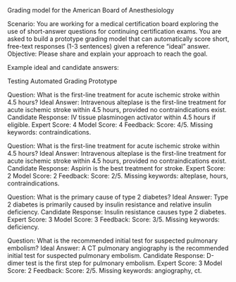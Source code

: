Grading model for the American Board of Anesthesiology

Scenario: You are working for a medical certification board exploring the use of short-answer questions for continuing certification exams. You are asked to build a prototype grading model that can automatically score short, free-text responses (1-3 sentences) given a reference “ideal” answer.
Objective: Please share and explain your approach to reach the goal.

Example ideal and candidate answers:

Testing Automated Grading Prototype  

Question: What is the first-line treatment for acute ischemic stroke within 4.5 hours? Ideal Answer: Intravenous alteplase is the first-line treatment for acute ischemic stroke within 4.5 hours, provided no contraindications exist. Candidate Response: IV tissue plasminogen activator within 4.5 hours if eligible. Expert Score: 4 Model Score: 4 Feedback: Score: 4/5. Missing keywords: contraindications.

Question: What is the first-line treatment for acute ischemic stroke within 4.5 hours? Ideal Answer: Intravenous alteplase is the first-line treatment for acute ischemic stroke within 4.5 hours, provided no contraindications exist. Candidate Response: Aspirin is the best treatment for stroke. Expert Score: 2 Model Score: 2 Feedback: Score: 2/5. Missing keywords: alteplase, hours, contraindications. 

Question: What is the primary cause of type 2 diabetes? Ideal Answer: Type 2 diabetes is primarily caused by insulin resistance and relative insulin deficiency. Candidate Response: Insulin resistance causes type 2 diabetes. Expert Score: 3 Model Score: 3 Feedback: Score: 3/5. Missing keywords: deficiency. 

Question: What is the recommended initial test for suspected pulmonary embolism? Ideal Answer: A CT pulmonary angiography is the recommended initial test for suspected pulmonary embolism. Candidate Response: D-dimer test is the first step for pulmonary embolism. Expert Score: 3 Model Score: 2 Feedback: Score: 2/5. Missing keywords: angiography, ct. 